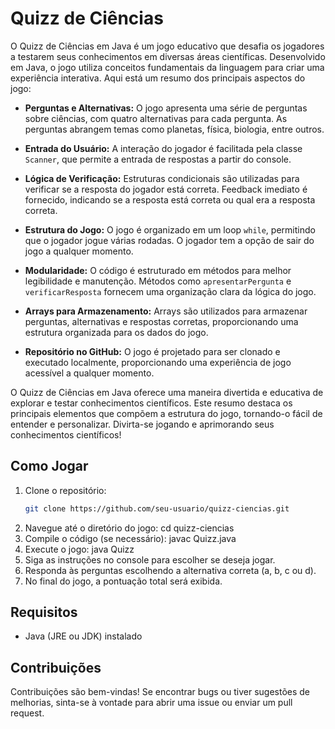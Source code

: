 # Quizz de Ciências

O Quizz de Ciências em Java é um jogo educativo que desafia os jogadores a testarem seus conhecimentos em diversas áreas científicas. Desenvolvido em Java, o jogo utiliza conceitos fundamentais da linguagem para criar uma experiência interativa. Aqui está um resumo dos principais aspectos do jogo:

- **Perguntas e Alternativas:** O jogo apresenta uma série de perguntas sobre ciências, com quatro alternativas para cada pergunta. As perguntas abrangem temas como planetas, física, biologia, entre outros.

- **Entrada do Usuário:** A interação do jogador é facilitada pela classe `Scanner`, que permite a entrada de respostas a partir do console.

- **Lógica de Verificação:** Estruturas condicionais são utilizadas para verificar se a resposta do jogador está correta. Feedback imediato é fornecido, indicando se a resposta está correta ou qual era a resposta correta.

- **Estrutura do Jogo:** O jogo é organizado em um loop `while`, permitindo que o jogador jogue várias rodadas. O jogador tem a opção de sair do jogo a qualquer momento.

- **Modularidade:** O código é estruturado em métodos para melhor legibilidade e manutenção. Métodos como `apresentarPergunta` e `verificarResposta` fornecem uma organização clara da lógica do jogo.

- **Arrays para Armazenamento:** Arrays são utilizados para armazenar perguntas, alternativas e respostas corretas, proporcionando uma estrutura organizada para os dados do jogo.

- **Repositório no GitHub:** O jogo é projetado para ser clonado e executado localmente, proporcionando uma experiência de jogo acessível a qualquer momento.

O Quizz de Ciências em Java oferece uma maneira divertida e educativa de explorar e testar conhecimentos científicos. Este resumo destaca os principais elementos que compõem a estrutura do jogo, tornando-o fácil de entender e personalizar. Divirta-se jogando e aprimorando seus conhecimentos científicos!
## Como Jogar

1. Clone o repositório:
   ```bash
   git clone https://github.com/seu-usuario/quizz-ciencias.git
2. Navegue até o diretório do jogo:
   cd quizz-ciencias
3. Compile o código (se necessário):
   javac Quizz.java
4. Execute o jogo:
   java Quizz
5. Siga as instruções no console para escolher se deseja jogar.
6. Responda às perguntas escolhendo a alternativa correta (a, b, c ou d).
7. No final do jogo, a pontuação total será exibida.
## Requisitos
- Java (JRE ou JDK) instalado
## Contribuições
Contribuições são bem-vindas! Se encontrar bugs ou tiver sugestões de melhorias, sinta-se à vontade para abrir uma issue ou enviar um pull request.

